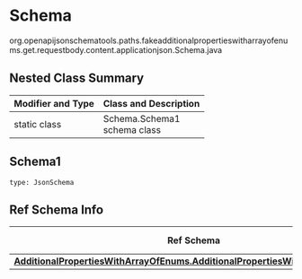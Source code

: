 # Schema
org.openapijsonschematools.paths.fakeadditionalpropertieswitharrayofenums.get.requestbody.content.applicationjson.Schema.java

## Nested Class Summary
| Modifier and Type | Class and Description |
| ----------------- | ---------------------- |
| static class | Schema.Schema1<br> schema class |

## Schema1
```
type: JsonSchema
```

## Ref Schema Info
Ref Schema | Input Type | Output Type
---------- | ---------- | -----------
[**AdditionalPropertiesWithArrayOfEnums.AdditionalPropertiesWithArrayOfEnums1**](../../../../../../components/schemas/AdditionalPropertiesWithArrayOfEnums.md) |  | 
